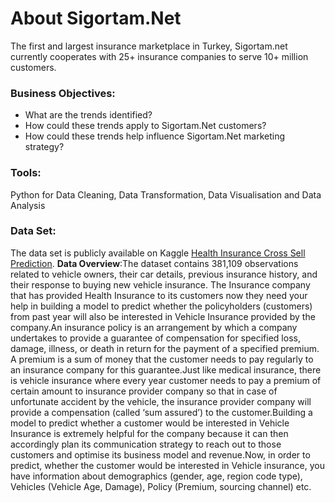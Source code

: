 # About Sigortam.Net
The first and largest insurance marketplace in Turkey, Sigortam.net currently cooperates with 25+ insurance companies to serve 10+ million customers. 
### Business Objectives:
- What are the trends identified?
- How could these trends apply to Sigortam.Net customers?
- How could these trends help influence Sigortam.Net marketing strategy?

### Tools:
Python for Data Cleaning, Data Transformation, Data Visualisation and Data Analysis

### Data Set:
The data set is publicly available on Kaggle [Health Insurance Cross Sell Prediction](https://www.kaggle.com/datasets/anmolkumar/health-insurance-cross-sell-prediction).
**Data Overview**:The dataset contains 381,109 observations related to vehicle owners, their car details, previous insurance history, and their response to buying new vehicle insurance. The Insurance company that has provided Health Insurance to its customers now they need your help in building a model to predict whether the policyholders (customers) from past year will also be interested in Vehicle Insurance provided by the company.An insurance policy is an arrangement by which a company undertakes to provide a guarantee of compensation for specified loss, damage, illness, or death in return for the payment of a specified premium. A premium is a sum of money that the customer needs to pay regularly to an insurance company for this guarantee.Just like medical insurance, there is vehicle insurance where every year customer needs to pay a premium of certain amount to insurance provider company so that in case of unfortunate accident by the vehicle, the insurance provider company will provide a compensation (called ‘sum assured’) to the customer.Building a model to predict whether a customer would be interested in Vehicle Insurance is extremely helpful for the company because it can then accordingly plan its communication strategy to reach out to those customers and optimise its business model and revenue.Now, in order to predict, whether the customer would be interested in Vehicle insurance, you have information about demographics (gender, age, region code type), Vehicles (Vehicle Age, Damage), Policy (Premium, sourcing channel) etc.
